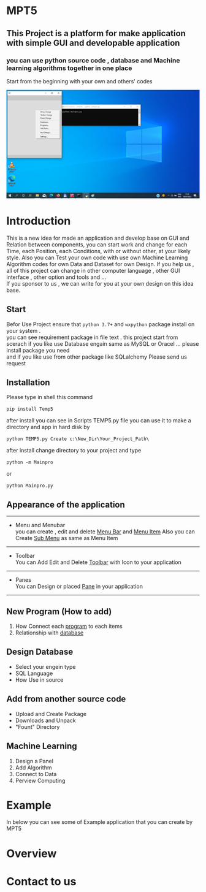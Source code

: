 # MPT5
## This Project is a platform for make application  with simple  GUI  and developable application 
### you can use python source code , database and Machine learning algorithms together in one place

Start from the beginning with your own and others' codes

![](docs/Help/images/0/1b.jpg)

Introduction
===========
This is a new idea for made an application and develop base on GUI and Relation between components,
you can start work and change for each Time, each Position, each Conditions, with or without other, at your likely style.
Also you can Test your own code with use own Machine Learning Algorithm codes for own Data and Dataset for own Design.
If you help us , all of this project can change in other computer language , other GUI interface , other option and tools and ...  
If you sponsor to us , we can write for you at your own design on this idea base.


Start
-----
Befor Use Project ensure that ``python 3.7+`` and ``wxpython`` package install on your system .  
you can see requirement package in file text . this project start from scerach 
if you like use Database engain same as MySQL or Oracel ... please install package you need  
and if you like use from other package like SQLalchemy Please send us request


Installation
------------
Please type in shell this command

```shell
pip install Temp5
```

after install you can see in Scripts TEMP5.py file
you can use it to make a directory and app in hard disk by
```shell
python TEMP5.py Create c:\New_Dir\Your_Project_Path\
```
after install change directory to your project and type
```shell
python -m Mainpro
```
or 
```shell
python Mainpro.py
```



Appearance of the application
-----------------------------

---------------------
  * Menu and Menubar  
     you can create , edit and delete [Menu Bar](docs/Help/MenuBar.md) and [Menu Item](docs/Help/MenuItem.md)
     Also you can Create [Sub Menu](docs/Help/SubMenu.md) as same as Menu Item 
---------------------
  
  * Toolbar  
    You can Add Edit and Delete [Toolbar](docs/Help/ToolBar.md) with Icon to your application

---------------------
  * Panes  
    You can Design or placed [Pane](docs/Help/Panes.md) in your application
---------------------
  

New Program (How to add)
------------------------

 1. How Connect each [program](docs/Help/Programs.md) to each items
 2. Relationship with [database](docs/Help/Databases.md)

Design Database
---------------

 * Select your engein type
 * SQL Language
 * How Use in source

Add from another source code
----------------------------

* Upload and Create Package
* Downloads and Unpack
* "Fount" Directory

Machine Learning
----------------

1. Design a Panel
2. Add Algorithm
3. Connect to Data
4. Perview Computing

Example
=======
In below you can see some of Example application that you can create by MPT5




Overview
========

Contact to us
==========


